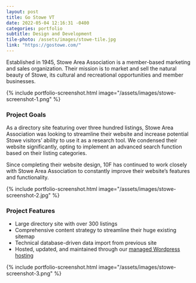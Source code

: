 ```yaml
---
layout: post
title: Go Stowe VT
date: 2022-05-04 12:16:31 -0400
categories: portfolio
subtitle: Design and Development
tile-photo: /assets/images/stowe-tile.jpg
link: "https://gostowe.com/"
---
```


Established in 1945, Stowe Area Association is a member-based marketing and sales organization. Their mission is to market and sell the natural beauty of Stowe, its cultural and recreational opportunities and member businesses.

{% include portfolio-screenshot.html image="/assets/images/stowe-screenshot-1.png" %}

### Project Goals

As a directory site featuring over three hundred listings, Stowe Area Association was looking to streamline their website and increase potential Stowe visitors’ ability to use it as a research tool. We condensed their website significantly, opting to implement an advanced search function based on their listing categories.

Since completing their website design, 10F has continued to work closely with Stowe Area Association to constantly improve their website’s features and functionality.

{% include portfolio-screenshot.html image="/assets/images/stowe-screenshot-2.jpg" %}

### Project Features
- Large directory site with over 300 listings
- Comprehensive content strategy to streamline their huge existing sitemap
- Technical database-driven data import from previous site
- Hosted, updated, and maintained through our [managed Wordpress hosting](#)

{% include portfolio-screenshot.html image="/assets/images/stowe-screenshot-3.png" %}